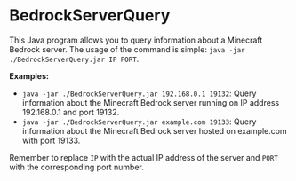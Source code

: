 # BedrockServerQuery
This Java program allows you to query information about a Minecraft Bedrock server. The usage of the command is simple: `java -jar ./BedrockServerQuery.jar IP PORT`.

**Examples:**
- `java -jar ./BedrockServerQuery.jar 192.168.0.1 19132`: Query information about the Minecraft Bedrock server running on IP address 192.168.0.1 and port 19132.
- `java -jar ./BedrockServerQuery.jar example.com 19133`: Query information about the Minecraft Bedrock server hosted on example.com with port 19133.

Remember to replace `IP` with the actual IP address of the server and `PORT` with the corresponding port number.